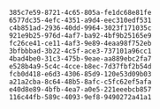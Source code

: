 
                385c7e59-8721-4c65-805a-fe1dc68e81fe
                6577dc35-4efc-4351-a9d4-eec310edf531
                c4b851ad-2936-40dd-9964-3023f171035c
                921e9b25-976d-4af7-ba92-4bf9b25165e9
                fc26ce41-ce11-4af3-9e89-4eaa98f752eb
                3bfbbbad-3b22-4c5f-ace3-737101a96cc1
                4bad4be0-31c3-475b-9eae-aa889ebc2fa7
                e528b4a9-5c4c-4cce-b8ec-7d37fbf2b54d
                fcb0d418-e6d3-4306-85d9-120e53d09b03
                a21a2cba-8c64-48b5-8afc-c5fc62ef5afa
                e40d8e89-4bfb-4ea7-a0e5-221eeebcb857
                116c44fb-589c-4093-9ef8-9490272a41a1
                